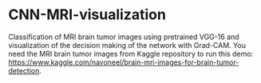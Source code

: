 # CNN-MRI-visualization
Classification of MRI brain tumor images using pretrained VGG-16 and visualization of the decision making of the network with Grad-CAM. You need the MRI brain tumor images from Kaggle repository to run this demo: https://www.kaggle.com/navoneel/brain-mri-images-for-brain-tumor-detection.
